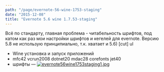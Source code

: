 ```yaml
---
path: "/page/evernote-56-wine-1753-staging"
date: "2015-12-08"
title: "Evernote 5.6 wine 1.7.53-staging"
---
```

Всё по стандарту, главная проблема - читабельность шрифтов, под катом как раз мои настройки шрифтов и кегелей для evernote. Версию 5.8 не использую принципиально, т.к. хватает и 5.6)
[cut]
ul
* Wine установка и запуск приложений
* mfc42 vcrun2008 dotnet20 mdac28 corefonts jet40
* шрифты
— 
<a href="http://stud.ashcherbakov.ru/uploads/_pages/30/evernote56wine1753staging1.jpg"><img src="http://stud.ashcherbakov.ru/uploads/_pages/30/mini/evernote56wine1753staging1.jpg" alt="evernote56wine1753staging1.jpg" title="evernote56wine1753staging1.jpg"></a>